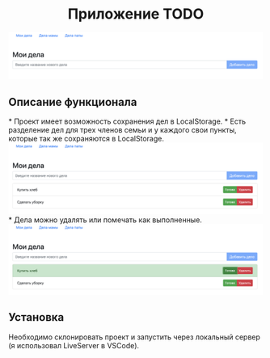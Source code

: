 <h1 align="center">Приложение TODO</h1> 
<img src="https://github.com/GrigoryBoykov/illustrations/blob/main/TODO/main.png">
<h2>Описание функционала</h2>
* Проект имеет возможность сохранения дел в LocalStorage.
* Есть разделение дел для трех членов семьи и у каждого свои пункты, которые так же сохраняются в LocalStorage.
<img src="https://github.com/GrigoryBoykov/illustrations/blob/main/TODO/list.png">
* Дела можно удалять или помечать как выполненные. 
<img src="https://github.com/GrigoryBoykov/illustrations/blob/main/TODO/green.png">
<h2>Установка</h2>

Необходимо склонировать проект и запустить через локальный сервер (я использовал LiveServer в VSCode). 
